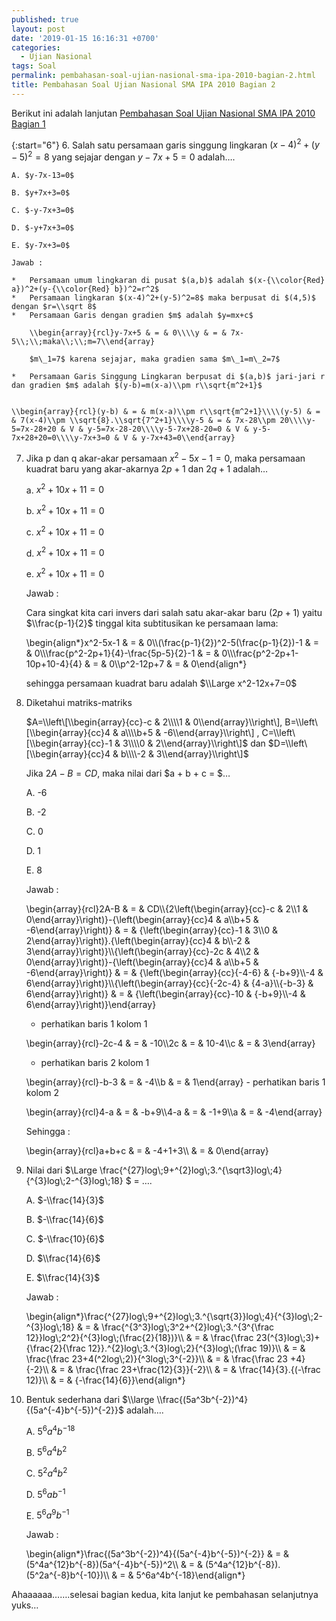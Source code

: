 ```yaml
---
published: true
layout: post
date: '2019-01-15 16:16:31 +0700'
categories:
  - Ujian Nasional
tags: Soal
permalink: pembahasan-soal-ujian-nasional-sma-ipa-2010-bagian-2.html
title: Pembahasan Soal Ujian Nasional SMA IPA 2010 Bagian 2
---
```

Berikut ini adalah lanjutan [Pembahasan Soal Ujian Nasional SMA IPA 2010 Bagian 1]({{site.baseurl}}/pembahasan-soal-ujian-nasional-sma-ipa-2010-bagian-1.html)

{:start="6"}
6.  Salah satu persamaan garis singgung lingkaran $(x-4)^2+(y-5)^2=8$ yang sejajar dengan $y-7x+5=0$ adalah….
    
    A. $y-7x-13=0$
    
    B. $y+7x+3=0$
    
    C. $-y-7x+3=0$
    
    D. $-y+7x+3=0$
    
    E. $y-7x+3=0$
    
    Jawab :
    
    *   Persamaan umum lingkaran di pusat $(a,b)$ adalah $(x-{\\color{Red} a})^2+(y-{\\color{Red} b})^2=r^2$
    *   Persamaan lingkaran $(x-4)^2+(y-5)^2=8$ maka berpusat di $(4,5)$ dengan $r=\\sqrt 8$
    *   Persamaan Garis dengan gradien $m$ adalah $y=mx+c$
        
        \\begin{array}{rcl}y-7x+5 & = & 0\\\\y & = & 7x-5\\;\\;maka\\;\\;m=7\\end{array}
        
        $m\_1=7$ karena sejajar, maka gradien sama $m\_1=m\_2=7$
        
    *   Persamaan Garis Singgung Lingkaran berpusat di $(a,b)$ jari-jari r dan gradien $m$ adalah $(y-b)=m(x-a)\\pm r\\sqrt{m^2+1}$
        
    
    \\begin{array}{rcl}(y-b) & = & m(x-a)\\pm r\\sqrt{m^2+1}\\\\(y-5) & = & 7(x-4)\\pm \\sqrt{8}.\\sqrt{7^2+1}\\\\y-5 & = & 7x-28\\pm 20\\\\y-5=7x-28+20 & V & y-5=7x-28-20\\\\y-5-7x+28-20=0 & V & y-5-7x+28+20=0\\\\y-7x+3=0 & V & y-7x+43=0\\end{array}
    
7.  Jika p dan q akar-akar persamaan $x^2-5x-1=0$, maka persamaan kuadrat baru yang akar-akarnya $2p+1$ dan $2q+1$ adalah…
    
    a. $x^2+10x+11=0$
    
    b. $x^2+10x+11=0$
    
    c. $x^2+10x+11=0$
    
    d. $x^2+10x+11=0$
    
    e. $x^2+10x+11=0$
    
    Jawab :
    
    Cara singkat kita cari invers dari salah satu akar-akar baru $(2p+1)$ yaitu $\\frac{p-1}{2}$ tinggal kita subtitusikan ke persamaan lama:
    
    \\begin{align\*}x^2-5x-1 & = & 0\\\\(\\frac{p-1}{2})^2-5(\\frac{p-1}{2})-1 & = & 0\\\\\\frac{p^2-2p+1}{4}-\\frac{5p-5}{2}-1 & = & 0\\\\\\frac{p^2-2p+1-10p+10-4}{4} & = & 0\\\\p^2-12p+7 & = & 0\\end{align\*}
    
    sehingga persamaan kuadrat baru adalah $\\Large x^2-12x+7=0$
    
8.  Diketahui matriks-matriks
    
    $A=\\left\[\\begin{array}{cc}-c & 2\\\\1 & 0\\end{array}\\right\], B=\\left\[\\begin{array}{cc}4 & a\\\\b+5 & -6\\end{array}\\right\] , C=\\left\[\\begin{array}{cc}-1 & 3\\\\0 & 2\\end{array}\\right\]$ dan $D=\\left\[\\begin{array}{cc}4 & b\\\\-2 & 3\\end{array}\\right\]$
    
    Jika $2A-B = CD$, maka nilai dari $a + b + c = $…
    
    A. -6
    
    B. -2
    
    C. 0
    
    D. 1
    
    E. 8
    
    Jawab :
    
    \\begin{array}{rcl}2A-B & = & CD\\\\{2\\left(\\begin{array}{cc}-c & 2\\\\1 & 0\\end{array}\\right)}-{\\left(\\begin{array}{cc}4 & a\\\\b+5 & -6\\end{array}\\right)} & = & {\\left(\\begin{array}{cc}-1 & 3\\\\0 & 2\\end{array}\\right)}.{\\left(\\begin{array}{cc}4 & b\\\\-2 & 3\\end{array}\\right)}\\\\{\\left(\\begin{array}{cc}-2c & 4\\\\2 & 0\\end{array}\\right)}-{\\left(\\begin{array}{cc}4 & a\\\\b+5 & -6\\end{array}\\right)} & = & {\\left(\\begin{array}{cc}{-4-6} & {-b+9}\\\\-4 & 6\\end{array}\\right)}\\\\{\\left(\\begin{array}{cc}{-2c-4} & {4-a}\\\\{-b-3} & 6\\end{array}\\right)} & = & {\\left(\\begin{array}{cc}-10 & {-b+9}\\\\-4 & 6\\end{array}\\right)}\\end{array}
    
    *   perhatikan baris 1 kolom 1
    
    \\begin{array}{rcl}-2c-4 & = & -10\\\\2c & = & 10-4\\\\c & = & 3\\end{array}
    
    *   perhatikan baris 2 kolom 1
    
    \\begin{array}{rcl}-b-3 & = & -4\\\\b & = & 1\\end{array} - perhatikan baris 1 kolom 2
    
    \\begin{array}{rcl}4-a & = & -b+9\\\\4-a & = & -1+9\\\\a & = & -4\\end{array}
    
    Sehingga :
    
    \\begin{array}{rcl}a+b+c & = & -4+1+3\\\\ & = & 0\\end{array}
    
9.  Nilai dari $\\Large \\frac{^{27}log\\;9+^{2}log\\;3.^{\\sqrt3}log\\;4}{^{3}log\\;2-^{3}log\\;18} $ = ….
    
    A. $-\\frac{14}{3}$
    
    B. $-\\frac{14}{6}$
    
    C. $-\\frac{10}{6}$
    
    D. $\\frac{14}{6}$
    
    E. $\\frac{14}{3}$
    
    Jawab :
    
    \\begin{align\*}\\frac{^{27}log\\;9+^{2}log\\;3.^{\\sqrt{3}}log\\;4}{^{3}log\\;2-^{3}log\\;18} & = & \\frac{^{3^3}log\\;3^2+^{2}log\\;3.^{3^{\\frac 12}}log\\;2^2}{^{3}log\\;(\\frac{2}{18})}\\\\ & = & \\frac{\\frac 23(^{3}log\\;3)+{\\frac{2}{\\frac 12}}.^{2}log\\;3.^{3}log\\;2}{^{3}log\\;(\\frac 19)}\\\\ & = & \\frac{\\frac 23+4(^2log\\;2)}{^3log\\;3^{-2}}\\\\ & = & \\frac{\\frac 23 +4}{-2}\\\\ & = & \\frac{\\frac 23+\\frac{12}{3}}{-2}\\\\ & = & \\frac{14}{3}.{(-\\frac 12)}\\\\ & = & {-\\frac{14}{6}}\\end{align\*}
    
10. Bentuk sederhana dari $\\large \\frac{(5a^3b^{-2})^4}{(5a^{-4}b^{-5})^{-2}}$ adalah….
    
    A. $5^6a^4b^{-18}$
    
    B. $5^6a^4b^2$
    
    C. $5^2a^4b^2$
    
    D. $5^6ab^{-1}$
    
    E. $5^6a^9b^{-1}$
    
    Jawab :
    
    \\begin{align\*}\\frac{(5a^3b^{-2})^4}{(5a^{-4}b^{-5})^{-2}} & = & (5^4a^{12}b^{-8})(5a^{-4}b^{-5})^2\\\\ & = & (5^4a^{12}b^{-8}).(5^2a^{-8}b^{-10})\\\\ & = & 5^6a^4b^{-18}\\end{align\*}
    

Ahaaaaaa…….selesai bagian kedua, kita lanjut ke pembahasan selanjutnya yuks…
